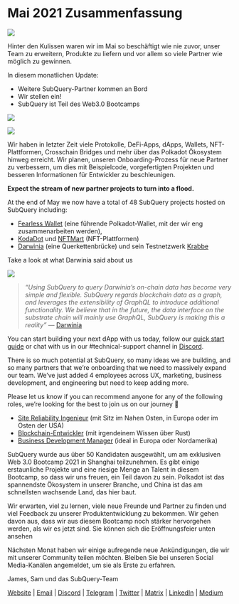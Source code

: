 # Mai 2021 Zusammenfassung

![](https://miro.medium.com/max/1400/1*5E_eIJBTvHI7W24ib_Syvw.png)

Hinter den Kulissen waren wir im Mai so beschäftigt wie nie zuvor, unser Team zu erweitern, Produkte zu liefern und vor allem so viele Partner wie möglich zu gewinnen.

In diesem monatlichen Update:

- Weitere SubQuery-Partner kommen an Bord
- Wir stellen ein!
- SubQuery ist Teil des Web3.0 Bootcamps

![](https://miro.medium.com/freeze/max/60/1*bFOaBnLZUfhRxiQa7fjbwA.gif?q=20)

![](https://miro.medium.com/max/640/1*bFOaBnLZUfhRxiQa7fjbwA.gif)

Wir haben in letzter Zeit viele Protokolle, DeFi-Apps, dApps, Wallets, NFT-Plattformen, Crosschain Bridges und mehr über das Polkadot Ökosystem hinweg erreicht. Wir planen, unseren Onboarding-Prozess für neue Partner zu verbessern, um dies mit Beispielcode, vorgefertigten Projekten und besseren Informationen für Entwickler zu beschleunigen.

**Expect the stream of new partner projects to turn into a flood.**

At the end of May we now have a total of 48 SubQuery projects hosted on SubQuery including:

- [Fearless Wallet](https://fearlesswallet.io/) (eine führende Polkadot-Wallet, mit der wir eng zusammenarbeiten werden),
- [KodaDot](https://kodadot.xyz/) und [NFTMart](https://www.nftmart.io/) (NFT-Plattformen)
- [Darwinia](https://explorer.subquery.network/subquery/darwinia-network/darwinia) (eine Querkettenbrücke) und sein Testnetzwerk [Krabbe](https://explorer.subquery.network/subquery/wuminzhe/crab)

Take a look at what Darwinia said about us

![](https://miro.medium.com/max/1400/0*Bc8P3mcH6rz-KtT0)

> _“Using SubQuery to query Darwinia’s on-chain data has become very simple and flexible. SubQuery regards blockchain data as a graph, and leverages the extensibility of GraphQL to introduce additional functionality. We believe that in the future, the data interface on the substrate chain will mainly use GraphQL, SubQuery is making this a reality”_ — [Darwinia](../customer_announcements/20210528-Darwinias-Network-Data-is-Now-Available-for-Free-on-SubQuery.md)

You can start building your next dApp with us today, follow our [quick start guide](https://doc.subquery.network/quickstart.html) or chat with us in our #technical-support channel in [Discord](https://discord.com/invite/78zg8aBSMG).

There is so much potential at SubQuery, so many ideas we are building, and so many partners that we’re onboarding that we need to massively expand our team. We’ve just added 4 employees across UX, marketing, business development, and engineering but need to keep adding more.

Please let us know if you can recommend anyone for any of the following roles, we’re looking for the best to join us on our journey 🚀

- [Site Reliability Ingenieur](https://dash.recooty.com/openings/details/e44cf9762b402f5d8b5bc36f60304a15) (mit Sitz im Nahen Osten, in Europa oder im Osten der USA)
- [Blockchain-Entwickler](https://dash.recooty.com/openings/details/9578a63fbe545bd82cc5bbe749636af1) (mit irgendeinem Wissen über Rust)
- [Business Development Manager](https://rcty.co/3coJPrV) (ideal in Europa oder Nordamerika)

SubQuery wurde aus über 50 Kandidaten ausgewählt, um am exklusiven Web 3.0 Bootcamp 2021 in Shanghai teilzunehmen. Es gibt einige erstaunliche Projekte und eine riesige Menge an Talent in diesem Bootcamp, so dass wir uns freuen, ein Teil davon zu sein. Polkadot ist das spannendste Ökosystem in unserer Branche, und China ist das am schnellsten wachsende Land, das hier baut.

Wir erwarten, viel zu lernen, viele neue Freunde und Partner zu finden und viel Feedback zu unserer Produktentwicklung zu bekommen. Wir gehen davon aus, dass wir aus diesem Bootcamp noch stärker hervorgehen werden, als wir es jetzt sind. Sie können sich die Eröffnungsfeier unten ansehen

Nächsten Monat haben wir einige aufregende neue Ankündigungen, die wir mit unserer Community teilen möchten. Bleiben Sie bei unseren Social Media-Kanälen angemeldet, um sie als Erste zu erfahren.

James, Sam und das SubQuery-Team

[Website](https://subquery.network/) | [Email](mailto:hello@subquery.network) | [Discord](https://discord.com/invite/78zg8aBSMG) | [Telegram](https://t.me/subquerynetwork) | [Twitter](https://twitter.com/subquerynetwork) | [Matrix](https://matrix.to/#/#subquery:matrix.org) | [LinkedIn](https://www.linkedin.com/company/subquery) | [Medium](https://subquery.medium.com/)
